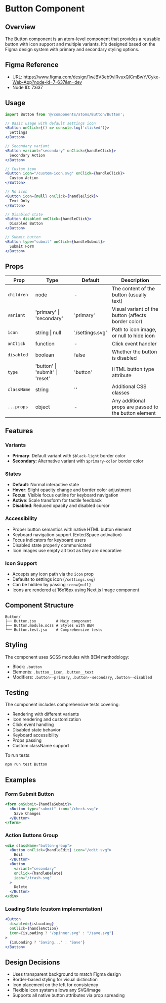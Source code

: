 # Button Component

## Overview
The Button component is an atom-level component that provides a reusable button with icon support and multiple variants. It's designed based on the Figma design system with primary and secondary styling options.

## Figma Reference
- URL: https://www.figma.com/design/1wJBV3eb9vlRvuxQICmBwY/Cyke-Web-App?node-id=7-637&m=dev
- Node ID: 7:637

## Usage

```jsx
import Button from '@/components/atoms/Button/Button';

// Basic usage with default settings icon
<Button onClick={() => console.log('clicked')}>
  Settings
</Button>

// Secondary variant
<Button variant="secondary" onClick={handleClick}>
  Secondary Action
</Button>

// Custom icon
<Button icon="/custom-icon.svg" onClick={handleClick}>
  Custom Action
</Button>

// No icon
<Button icon={null} onClick={handleClick}>
  Text Only
</Button>

// Disabled state
<Button disabled onClick={handleClick}>
  Disabled Button
</Button>

// Submit button
<Button type="submit" onClick={handleSubmit}>
  Submit Form
</Button>
```

## Props

| Prop | Type | Default | Description |
|------|------|---------|-------------|
| `children` | node | - | The content of the button (usually text) |
| `variant` | 'primary' \| 'secondary' | 'primary' | Visual variant of the button (affects border color) |
| `icon` | string \| null | '/settings.svg' | Path to icon image, or null to hide icon |
| `onClick` | function | - | Click event handler |
| `disabled` | boolean | false | Whether the button is disabled |
| `type` | 'button' \| 'submit' \| 'reset' | 'button' | HTML button type attribute |
| `className` | string | '' | Additional CSS classes |
| `...props` | object | - | Any additional props are passed to the button element |

## Features

### Variants
- **Primary**: Default variant with `$black-light` border color
- **Secondary**: Alternative variant with `$primary-color` border color

### States
- **Default**: Normal interactive state
- **Hover**: Slight opacity change and border color adjustment
- **Focus**: Visible focus outline for keyboard navigation
- **Active**: Scale transform for tactile feedback
- **Disabled**: Reduced opacity and disabled cursor

### Accessibility
- Proper button semantics with native HTML button element
- Keyboard navigation support (Enter/Space activation)
- Focus indicators for keyboard users
- Disabled state properly communicated
- Icon images use empty alt text as they are decorative

### Icon Support
- Accepts any icon path via the `icon` prop
- Defaults to settings icon (`/settings.svg`)
- Can be hidden by passing `icon={null}`
- Icons are rendered at 16x16px using Next.js Image component

## Component Structure
```
Button/
├── Button.jsx         # Main component
├── Button.module.scss # Styles with BEM
└── Button.test.jsx    # Comprehensive tests
```

## Styling
The component uses SCSS modules with BEM methodology:
- Block: `.button`
- Elements: `.button__icon`, `.button__text`
- Modifiers: `.button--primary`, `.button--secondary`, `.button--disabled`

## Testing
The component includes comprehensive tests covering:
- Rendering with different variants
- Icon rendering and customization
- Click event handling
- Disabled state behavior
- Keyboard accessibility
- Props passing
- Custom className support

To run tests:
```bash
npm run test Button
```

## Examples

### Form Submit Button
```jsx
<form onSubmit={handleSubmit}>
  <Button type="submit" icon="/check.svg">
    Save Changes
  </Button>
</form>
```

### Action Buttons Group
```jsx
<div className="button-group">
  <Button onClick={handleEdit} icon="/edit.svg">
    Edit
  </Button>
  <Button 
    variant="secondary" 
    onClick={handleDelete} 
    icon="/trash.svg"
  >
    Delete
  </Button>
</div>
```

### Loading State (custom implementation)
```jsx
<Button 
  disabled={isLoading}
  onClick={handleAction}
  icon={isLoading ? "/spinner.svg" : "/save.svg"}
>
  {isLoading ? 'Saving...' : 'Save'}
</Button>
```

## Design Decisions
- Uses transparent background to match Figma design
- Border-based styling for visual distinction
- Icon placement on the left for consistency
- Flexible icon system allows any SVG/image
- Supports all native button attributes via prop spreading